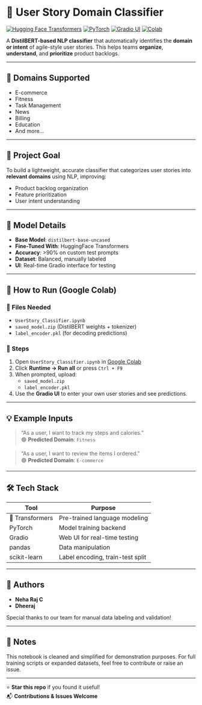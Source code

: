 # 🧠 User Story Domain Classifier

[![Hugging Face Transformers](https://img.shields.io/badge/HuggingFace-Transformers-yellow)](https://huggingface.co/transformers/)
[![PyTorch](https://img.shields.io/badge/PyTorch-Model-red)](https://pytorch.org/)
[![Gradio UI](https://img.shields.io/badge/Gradio-Live%20Demo-005BBB)](https://gradio.app/)
[![Colab](https://img.shields.io/badge/Open%20in-Colab-yellow.svg)](https://colab.research.google.com/github/<your-username>/<your-repo>/blob/main/UserStory_Classifier.ipynb)

A **DistilBERT-based NLP classifier** that automatically identifies the **domain or intent** of agile-style user stories. This helps teams **organize**, **understand**, and **prioritize** product backlogs.

---

## 🧭 Domains Supported

- E-commerce  
- Fitness  
- Task Management  
- News  
- Billing  
- Education  
- And more...

---

## 🎯 Project Goal

To build a lightweight, accurate classifier that categorizes user stories into **relevant domains** using NLP, improving:

- Product backlog organization  
- Feature prioritization  
- User intent understanding  

---

## 🧠 Model Details

- **Base Model**: `distilbert-base-uncased`  
- **Fine-Tuned With**: HuggingFace Transformers  
- **Accuracy**: >90% on custom test prompts  
- **Dataset**: Balanced, manually labeled  
- **UI**: Real-time Gradio interface for testing

---

## 🚀 How to Run (Google Colab)

### 📁 Files Needed

- `UserStory_Classifier.ipynb`
- `saved_model.zip` (DistilBERT weights + tokenizer)
- `label_encoder.pkl` (for decoding predictions)

### 🧪 Steps

1. Open `UserStory_Classifier.ipynb` in [Google Colab](https://colab.research.google.com/)
2. Click **Runtime → Run all** or press `Ctrl + F9`
3. When prompted, upload:
   - `saved_model.zip`
   - `label_encoder.pkl`
4. Use the **Gradio UI** to enter your own user stories and see predictions.

---

## 💡 Example Inputs

> “As a user, I want to track my steps and calories.”  
> 🟢 **Predicted Domain**: `Fitness`

> “As a user, I want to review the items I ordered.”  
> 🟢 **Predicted Domain**: `E-commerce`

---

## 🛠 Tech Stack

| Tool            | Purpose                                 |
| --------------- | --------------------------------------- |
| 🤗 Transformers | Pre-trained language modeling           |
| PyTorch         | Model training backend                  |
| Gradio          | Web UI for real-time testing            |
| pandas          | Data manipulation                       |
| scikit-learn    | Label encoding, train-test split        |

---

## 👥 Authors

- **Neha Raj C**  
- **Dheeraj**  

Special thanks to our team for manual data labeling and validation!

---

## 📝 Notes

This notebook is cleaned and simplified for demonstration purposes. For full training scripts or expanded datasets, feel free to contribute or raise an issue.

---

⭐️ **Star this repo** if you found it useful!  
📬 **Contributions & Issues Welcome**

